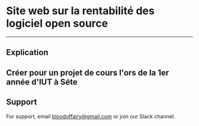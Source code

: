 # Site web sur la rentabilité des logiciel open source

---
## Explication
   Créer pour un projet de cours l'ors de la 1er année d'IUT à Séte
---
## Support

For support, email bloodoffairy@gmail.com or join our Slack channel.

